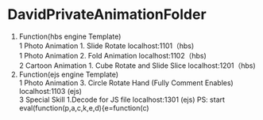 # DavidPrivateAnimationFolder
1. Function(hbs engine Template)                                                                                                   
   1 Photo Animation 1. Slide Rotate                                              localhost:1101（hbs)                             
   1 Photo Animation 2. Fold Animation                                            localhost:1102（hbs)                             
   2 Cartoon Animation 1. Cube Rotate and Slide Slice                             localhost:1201（hbs)                             
2. Function(ejs engine Template)                                                                                                   
   1 Photo Animation 3. Circle Rotate Hand (Fully Comment Enables)                localhost:1103 (ejs)                             
   3 Special Skill 1.Decode for JS file                                           localhost:1301 (ejs)                                 PS: start eval(function(p,a,c,k,e,d){e=function(c)
